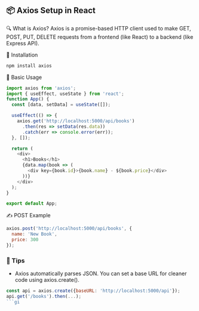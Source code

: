 ## 📦 Axios Setup in React
🔍 What is Axios?
Axios is a promise-based HTTP client used to make GET, POST, PUT, DELETE requests from a frontend (like React) to a backend (like Express API).

🚀 Installation
```bash
npm install axios
```

📄 Basic Usage
```js
import axios from 'axios';
import { useEffect, useState } from 'react';
function App() {
  const [data, setData] = useState([]);

  useEffect(() => {
    axios.get('http://localhost:5000/api/books')
      .then(res => setData(res.data))
      .catch(err => console.error(err));
  }, []);

  return (
    <div>
      <h1>Books</h1>
      {data.map(book => (
        <div key={book.id}>{book.name} - ${book.price}</div>
      ))}
    </div>
  );
}

export default App;
```

✍️ POST Example
```js
axios.post('http://localhost:5000/api/books', {
  name: 'New Book',
  price: 300
});
```
### 📌 Tips
- Axios automatically parses JSON.
You can set a base URL for cleaner code using axios.create().

```js
const api = axios.create({baseURL: 'http://localhost:5000/api'});
api.get('/books').then(...);
```gi